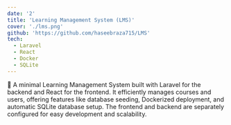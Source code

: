 ```yaml
---
date: '2'
title: 'Learning Management System (LMS)'
cover: './lms.png'
github: 'https://github.com/haseebraza715/LMS'
tech:
  - Laravel
  - React
  - Docker
  - SQLite
---
```


🎯 A minimal Learning Management System built with Laravel for the backend and React for the frontend. It efficiently manages courses and users, offering features like database seeding, Dockerized deployment, and automatic SQLite database setup. The frontend and backend are separately configured for easy development and scalability.
